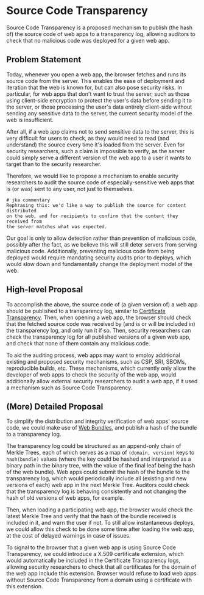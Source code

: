 # Source Code Transparency

Source Code Transparency is a proposed mechanism to publish (the hash
of) the source code of web apps to a transparency log, allowing auditors
to check that no malicious code was deployed for a given web app.

## Problem Statement

Today, whenever you open a web app, the browser fetches and runs its
source code from the server. This enables the ease of deployment and
iteration that the web is known for, but can also pose security risks.
In particular, for web apps that don't want to trust the server, such
as those using client-side encryption to protect the user's data before
sending it to the server, or those processing the user's data entirely
client-side without sending any sensitive data to the server, the
current security model of the web is insufficient.

After all, if a web app claims not to send sensitive data to the server,
this is very difficult for users to check, as they would need to read
(and understand) the source every time it's loaded from the server.
Even for security researchers, such a claim is impossible to verify, as
the server could simply serve a different version of the web app to a
user it wants to target than to the security researcher.

Therefore, we would like to propose a mechanism to enable security
researchers to audit the source code of especially-sensitive web apps
that is (or was) sent to any user, not just to themselves.

```
# jka commentary
Rephrasing this: we'd like a way to publish the source for content distributed
on the web, and for recipients to confirm that the content they received from
the server matches what was expected.
```

Our goal is only to allow detection rather than prevention of malicious
code, possibly after the fact, as we believe this will still deter
servers from serving malicious code. Additionally, preventing malicious
code from being deployed would require mandating security audits prior
to deploys, which would slow down and fundamentally change the
deployment model of the web.

## High-level Proposal

To accomplish the above, the source code of (a given version of) a web
app should be published to a transparency log, similar to [Certificate
Transparency][1]. Then, when opening a web app, the browser should
check that the fetched source code was received by (and is or will be
included in) the transparency log, and only run it if so. Then,
security researchers can check the transparency log for all published
versions of a given web app, and check that none of them contain any
malicious code.

To aid the auditing process, web apps may want to employ additional
existing and proposed security mechanisms, such as CSP, SRI, SBOMs,
reproducible builds, etc. These mechanisms, which currently only allow
the developer of web apps to check the security of the web app, would
additionally allow external security researchers to audit a web app, if
it used a mechanism such as Source Code Transparency.

## (More) Detailed Proposal

To simplify the distribution and integrity verification of web apps'
source code, we could make use of [Web Bundles][2], and publish a hash
of the bundle to a transparency log.

The transparency log could be structured as an append-only chain of
Merkle Trees, each of which serves as a map of `(domain, version)` keys
to `hash(bundle)` values (where the key could be hashed and interpreted
as a binary path in the binary tree, with the value of the final leaf
being the hash of the web bundle). Web apps could submit the hash of
the bundle to the transparency log, which would periodically include
all (existing and new versions of each) web app in the next Merkle Tree.
Auditors could check that the transparency log is behaving consistently
and not changing the hash of old versions of web apps, for example.

Then, when loading a participating web app, the browser would check the
latest Merkle Tree and verify that the hash of the bundle received is
included in it, and warn the user if not. To still allow instantaneous
deploys, we could allow this check to be done some time after loading
the web app, at the cost of delayed warnings in case of issues.

To signal to the browser that a given web app is using Source Code
Transparency, we could introduce a X.509 certificate extension, which
would automatically be included in the Certificate Transparency logs,
allowing security researchers to check that all certificates for the
domain of the web app include this extension. Browser would refuse to
load web apps without Source Code Transparency from a domain using a
certificate with this extension.

[1]: https://certificate.transparency.dev/
[2]: https://wpack-wg.github.io/bundled-responses/draft-ietf-wpack-bundled-responses.html
